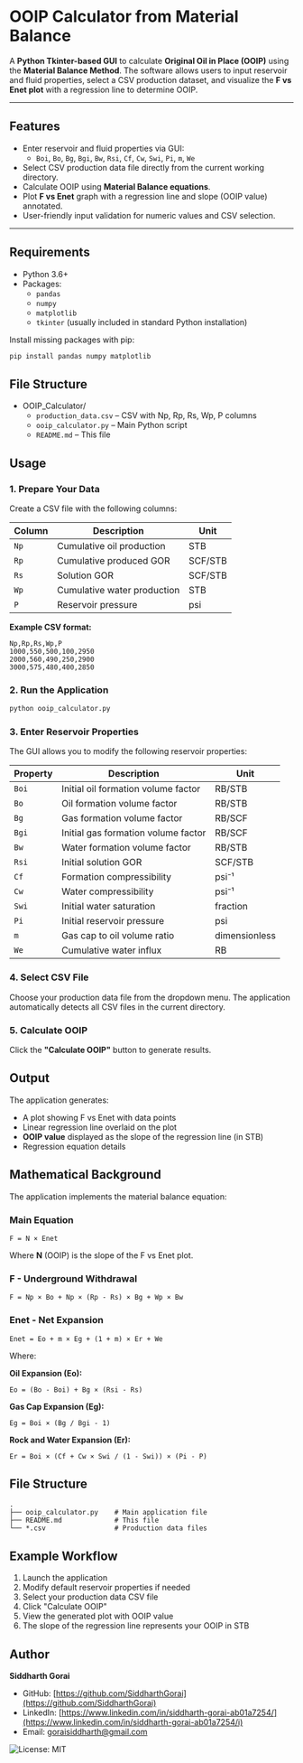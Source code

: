 # OOIP Calculator from Material Balance

A **Python Tkinter-based GUI** to calculate **Original Oil in Place (OOIP)** using the **Material Balance Method**. The software allows users to input reservoir and fluid properties, select a CSV production dataset, and visualize the **F vs Enet plot** with a regression line to determine OOIP.

---

## Features

- Enter reservoir and fluid properties via GUI:
  - `Boi`, `Bo`, `Bg`, `Bgi`, `Bw`, `Rsi`, `Cf`, `Cw`, `Swi`, `Pi`, `m`, `We`
- Select CSV production data file directly from the current working directory.
- Calculate OOIP using **Material Balance equations**.
- Plot **F vs Enet** graph with a regression line and slope (OOIP value) annotated.
- User-friendly input validation for numeric values and CSV selection.

---

## Requirements

- Python 3.6+
- Packages:
  - `pandas`
  - `numpy`
  - `matplotlib`
  - `tkinter` (usually included in standard Python installation)

Install missing packages with pip:

```bash
pip install pandas numpy matplotlib
```
## File Structure

- OOIP_Calculator/
  - `production_data.csv` – CSV with Np, Rp, Rs, Wp, P columns
  - `ooip_calculator.py` – Main Python script 
  - `README.md` – This file



## Usage

### 1. Prepare Your Data

Create a CSV file with the following columns:

| Column | Description | Unit |
|--------|-------------|------|
| `Np` | Cumulative oil production | STB |
| `Rp` | Cumulative produced GOR | SCF/STB |
| `Rs` | Solution GOR | SCF/STB |
| `Wp` | Cumulative water production | STB |
| `P` | Reservoir pressure | psi |

**Example CSV format:**

```csv
Np,Rp,Rs,Wp,P
1000,550,500,100,2950
2000,560,490,250,2900
3000,575,480,400,2850
```

### 2. Run the Application

```bash
python ooip_calculator.py
```

### 3. Enter Reservoir Properties

The GUI allows you to modify the following reservoir properties:

| Property | Description | Unit |
|----------|-------------|------|
| `Boi`   | Initial oil formation volume factor | RB/STB |
| `Bo`    | Oil formation volume factor         | RB/STB |
| `Bg`    | Gas formation volume factor         | RB/SCF |
| `Bgi`   | Initial gas formation volume factor | RB/SCF |
| `Bw`    | Water formation volume factor       | RB/STB |
| `Rsi`   | Initial solution GOR               | SCF/STB |
| `Cf`    | Formation compressibility           | psi⁻¹ |
| `Cw`    | Water compressibility               | psi⁻¹ |
| `Swi`   | Initial water saturation           | fraction |
| `Pi`    | Initial reservoir pressure         | psi |
| `m`     | Gas cap to oil volume ratio        | dimensionless |
| `We`    | Cumulative water influx            | RB |

### 4. Select CSV File

Choose your production data file from the dropdown menu. The application automatically detects all CSV files in the current directory.

### 5. Calculate OOIP

Click the **"Calculate OOIP"** button to generate results.

## Output

The application generates:

- A plot showing F vs Enet with data points
- Linear regression line overlaid on the plot
- **OOIP value** displayed as the slope of the regression line (in STB)
- Regression equation details

## Mathematical Background

The application implements the material balance equation:

### Main Equation

```
F = N × Enet
```

Where **N** (OOIP) is the slope of the F vs Enet plot.

### F - Underground Withdrawal

```
F = Np × Bo + Np × (Rp - Rs) × Bg + Wp × Bw
```

### Enet - Net Expansion

```
Enet = Eo + m × Eg + (1 + m) × Er + We
```

Where:

**Oil Expansion (Eo):**
```
Eo = (Bo - Boi) + Bg × (Rsi - Rs)
```

**Gas Cap Expansion (Eg):**
```
Eg = Boi × (Bg / Bgi - 1)
```

**Rock and Water Expansion (Er):**
```
Er = Boi × (Cf + Cw × Swi / (1 - Swi)) × (Pi - P)
```

## File Structure

```
.
├── ooip_calculator.py    # Main application file
├── README.md             # This file
└── *.csv                 # Production data files
```

## Example Workflow

1. Launch the application
2. Modify default reservoir properties if needed
3. Select your production data CSV file
4. Click "Calculate OOIP"
5. View the generated plot with OOIP value
6. The slope of the regression line represents your OOIP in STB

## Author

**Siddharth Gorai**  

- GitHub: [https://github.com/SiddharthGorai](https://github.com/SiddharthGorai)  
- LinkedIn: [https://www.linkedin.com/in/siddharth-gorai-ab01a7254/](https://www.linkedin.com/in/siddharth-gorai-ab01a7254/i)  
- Email: goraisiddharth@gmail.com


![License: MIT](https://img.shields.io/badge/License-MIT-yellow.svg)